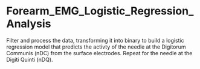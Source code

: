 # Forearm_EMG_Logistic_Regression_Analysis
Filter and process the data, transforming it into binary to build a logistic regression model that predicts the activty of the needle at the Digitorum Communis (nDC) from the surface electrodes. Repeat for the needle at the Digiti Quinti (nDQ). 
